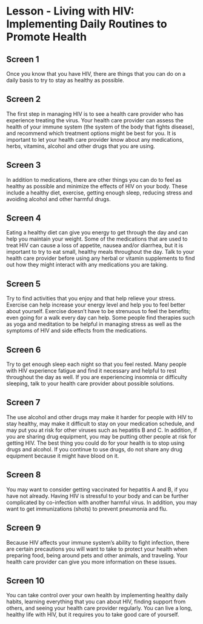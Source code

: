 # Lesson - Living with HIV: Implementing Daily Routines to Promote Health

## Screen 1
Once you know that you have HIV, there are things that you can do on a daily basis to try to stay as healthy as possible.

## Screen 2
The first step in managing HIV is to see a health care provider who has experience treating the virus. Your health care provider can assess the health of your immune system (the system of the body that fights disease), and recommend which treatment options might be best for you. It is important to let your health care provider know about any medications, herbs, vitamins, alcohol and other drugs that you are using.

## Screen 3
In addition to medications, there are other things you can do to feel as healthy as possible and minimize the effects of HIV on your body. These include a healthy diet, exercise, getting enough sleep, reducing stress and avoiding alcohol and other harmful drugs.

## Screen 4
Eating a healthy diet can give you energy to get through the day and can help you maintain your weight. Some of the medications that are used to treat HIV can cause a loss of appetite, nausea and/or diarrhea, but it is important to try to eat small, healthy meals throughout the day. Talk to your health care provider before using any herbal or vitamin supplements to find out how they might interact with any medications you are taking.

## Screen 5
Try to find activities that you enjoy and that help relieve your stress. Exercise can help increase your energy level and help you to feel better about yourself. Exercise doesn’t have to be strenuous to feel the benefits; even going for a walk every day can help. Some people find therapies such as yoga and meditation to be helpful in managing stress as well as the symptoms of HIV and side effects from the medications.

## Screen 6
Try to get enough sleep each night so that you feel rested. Many people with HIV experience fatigue and find it necessary and helpful to rest throughout the day as well. If you are experiencing insomnia or difficulty sleeping, talk to your health care provider about possible solutions.

## Screen 7
The use alcohol and other drugs may make it harder for people with HIV to stay healthy, may make it difficult to stay on your medication schedule, and may put you at risk for other viruses such as hepatitis B and C. In addition, if you are sharing drug equipment, you may be putting other people at risk for getting HIV. The best thing you could do for your health is to stop using drugs and alcohol. If you continue to use drugs, do not share any drug equipment because it might have blood on it.

## Screen 8
You may want to consider getting vaccinated for hepatitis A and B, if you have not already. Having HIV is stressful to your body and can be further complicated by co-infection with another harmful virus. In addition, you may want to get immunizations (shots) to prevent pneumonia and flu.

## Screen 9
Because HIV affects your immune system’s ability to fight infection, there are certain precautions you will want to take to protect your health when preparing food, being around pets and other animals, and traveling. Your health care provider can give you more information on these issues.

## Screen 10
You can take control over your own health by implementing healthy daily habits, learning everything that you can about HIV, finding support from others, and seeing your health care provider regularly. You can live a long, healthy life with HIV, but it requires you to take good care of yourself.

